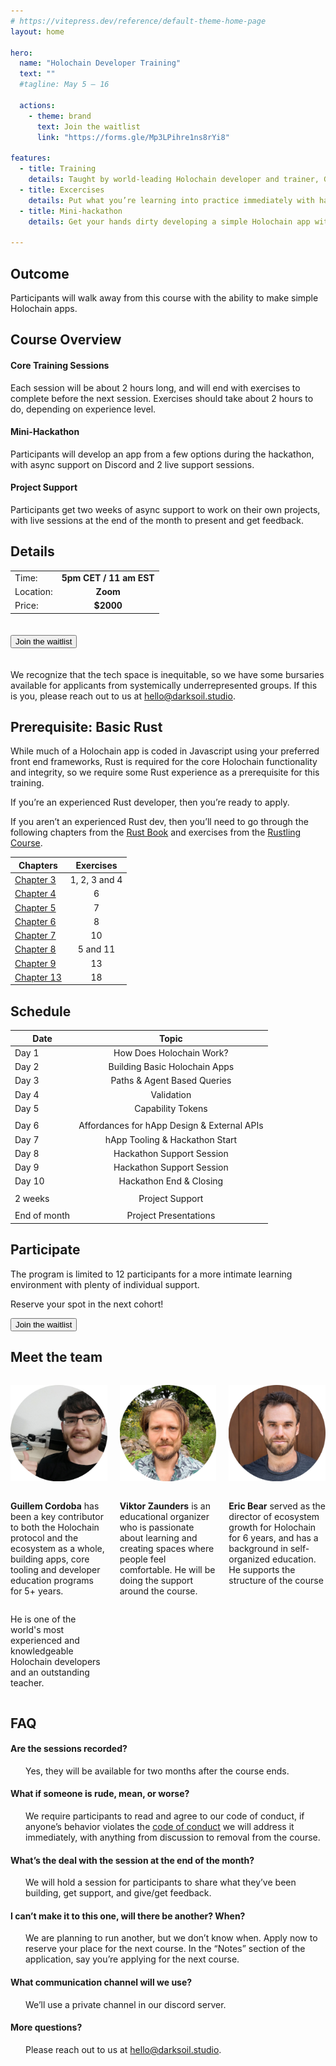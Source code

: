 ```yaml
---
# https://vitepress.dev/reference/default-theme-home-page
layout: home

hero:
  name: "Holochain Developer Training"
  text: ""
  #tagline: May 5 – 16

  actions:
    - theme: brand
      text: Join the waitlist
      link: "https://forms.gle/Mp3LPihre1ns8rYi8"

features:
  - title: Training
    details: Taught by world-leading Holochain developer and trainer, Guillem Cordoba.
  - title: Excercises
    details: Put what you’re learning into practice immediately with hands-on exercises.
  - title: Mini-hackathon
    details: Get your hands dirty developing a simple Holochain app with live and async support.

---
```


<style>
.container p {
  max-width: 800px !important;
}
</style>

## Outcome

Participants will walk away from this course with the ability to make simple Holochain apps.

## Course Overview

#### Core Training Sessions

Each session will be about 2 hours long, and will end with exercises to complete before the next session. Exercises should take about 2 hours to do, depending on experience level.

#### Mini-Hackathon

Participants will develop an app from a few options during the hackathon, with async support on Discord and 2 live support sessions.

#### Project Support

Participants get two weeks of async support to work on their own projects, with live sessions at the end of the month to present and get feedback.

## Details

<style>
    .headerless th {
        display: none;
    }
</style>

<div class="headerless">

|               |                             |
| ------------- | :-------------------------: |
| Time:         | **5pm CET  / 11 am EST**    |
| Location:     | **Zoom**                    |
| Price:        |   **$2000**                 |


</div>


<a href="https://forms.gle/Mp3LPihre1ns8rYi8"><button style="margin-top: 20px; margin-bottom: 20px;" :class="$style.button">Join the waitlist</button></a>

<style module>
.button {
  display: inline-block;
    border: 1px solid transparent;
    text-align: center;
    font-weight: 600;
    white-space: nowrap;
    transition: color 0.25s, border-color 0.25s, background-color 0.25s;
    border-color: var(--vp-button-brand-border);
    color: var(--vp-button-brand-text);
    background-color: var(--vp-button-brand-bg);
    border-radius: 20px;
    padding: 0 20px;
    line-height: 38px;
    font-size: 14px;
    
}
</style>


We recognize that the tech space is inequitable, so we have some bursaries available for applicants from systemically underrepresented groups. If this is you, please reach out to us at [hello@darksoil.studio](mailto:hello@darksoil.studio).

## Prerequisite: Basic Rust

While much of a Holochain app is coded in Javascript using your preferred front end frameworks, Rust is required for the core Holochain functionality and integrity, so we require some Rust experience as a prerequisite for this training.

If you’re an experienced Rust developer, then you’re ready to apply. 

If you aren’t an experienced Rust dev, then you’ll need to go through the following chapters from the [Rust Book](https://doc.rust-lang.org/book/) and exercises from the [Rustling Course](https://rustlings.cool/). 


| **Chapters**        |      **Exercises**      |
| ------------- | :-----------: |
| [Chapter 3](https://doc.rust-lang.org/book/ch03-01-variables-and-mutability.html) | 1, 2, 3 and 4  |
| [Chapter 4](https://doc.rust-lang.org/book/ch04-00-understanding-ownership.html)| 6|
| [Chapter 5](https://doc.rust-lang.org/book/ch05-00-structs.html)| 7|
| [Chapter 6](https://doc.rust-lang.org/book/ch06-00-enums.html)| 8|
| [Chapter 7](https://doc.rust-lang.org/book/ch07-00-managing-growing-projects-with-packages-crates-and-modules.html)| 10|
| [Chapter 8](https://doc.rust-lang.org/book/ch08-00-common-collections.html)| 5 and 11|
| [Chapter 9](https://doc.rust-lang.org/book/ch09-00-error-handling.html)| 13|  
| [Chapter 13](https://doc.rust-lang.org/book/ch13-00-functional-features.html)| 18|



## Schedule

| **Date**        |      **Topic**      |
| ------------- | :-----------: |
| Day 1 | How Does Holochain Work? |
| Day 2 | Building Basic Holochain Apps |
| Day 3 | Paths & Agent Based Queries |
| Day 4 | Validation |
| Day 5 | Capability Tokens | | 	|  |
| 	|  |
| Day 6 | Affordances for hApp Design & External APIs |
| Day 7 | hApp Tooling & Hackathon Start  |
| Day 8 | Hackathon Support Session |
| Day 9 | Hackathon Support Session |
| Day 10 | Hackathon End & Closing |
| 	|  |
| 2 weeks | Project Support|
| 	|  |
| End of month | Project Presentations|


## Participate
The program is limited to 12 participants for a more intimate learning environment with plenty of individual support.

Reserve your spot in the next cohort!

<a href="https://forms.gle/Mp3LPihre1ns8rYi8"><button :class="$style.button">Join the waitlist</button></a>

<style module>
.button {
  display: inline-block;
    border: 1px solid transparent;
    text-align: center;
    font-weight: 600;
    white-space: nowrap;
    transition: color 0.25s, border-color 0.25s, background-color 0.25s;
    border-color: var(--vp-button-brand-border);
    color: var(--vp-button-brand-text);
    background-color: var(--vp-button-brand-bg);
    border-radius: 20px;
    padding: 0 20px;
    line-height: 38px;
    font-size: 14px;
}
</style>

## Meet the team

<div style="display: flex; flex-direction: row; flex-wrap: wrap; gap: 20px">

  <div style="flex: 1; display: flex; flex-direction: column; align-items: center">

![Guillem Cordoba](./guillem_circular_small.png)

**Guillem Cordoba** has been a key contributor to both the Holochain protocol and the ecosystem as a whole, building apps, core tooling and developer education programs for 5+ years.  

He is one of the world's most experienced and knowledgeable Holochain developers and an outstanding teacher. 

  </div>

  <div style="flex: 1; display: flex; flex-direction: column; align-items: center">

![Viktor Zaunders](./viktor_circular_small.png)

**Viktor Zaunders** is an educational organizer who is passionate about learning and creating spaces where people feel comfortable. He will be doing the support around the course. 

  </div>

  <div style="flex: 1; display: flex; flex-direction: column; align-items: center">

![Eric Bear](./bear_circular_small.png)

**Eric Bear** served as the director of ecosystem growth for Holochain for 6 years, and has a background in self-organized education. He supports the structure of the course 

  </div>

</div>


<style>
.FAQ p {
    margin-top: 0 !important;
    margin-left: 24px !important;
}
</style>

<div class="FAQ">

## FAQ

#### Are the sessions recorded?
Yes, they will be available for two months after the course ends.

#### What if someone is rude, mean, or worse?
We require participants to read and agree to our code of conduct, if anyone’s behavior violates the [code of conduct](https://docs.google.com/document/u/1/d/1vBpqxwTZs9YuNyFzHsekzomMzOUGtyOE0mVWTxnMYjM/edit?usp=sharing) we will address it immediately, with anything from discussion to removal from the course.

#### What’s the deal with the session at the end of the month? 
We will hold a session for participants to share what they’ve been building, get support, and give/get feedback.

#### I can’t make it to this one, will there be another? When?
We are planning to run another, but we don’t know when. Apply now to reserve your place for the next course. In the “Notes” section of the application, say you’re applying for the next course.

#### What communication channel will we use?
We’ll use a private channel in our discord server.

#### More questions?
Please reach out to us at [hello@darksoil.studio](mailto:hello@darksoil.studio).

</div>